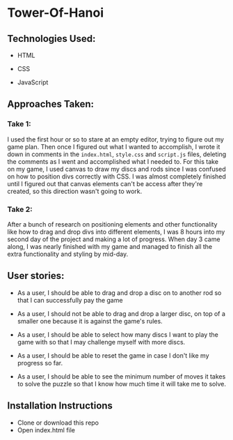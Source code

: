 # Tower-Of-Hanoi

## Technologies Used:

  * HTML

  * CSS

  * JavaScript

## Approaches Taken:

### Take 1:
  I used the first hour or so to stare at an empty editor, trying to figure out my game plan. Then once I figured out what I wanted to accomplish, I wrote it down in comments in the `index.html`, `style.css` and `script.js` files, deleting the comments as I went and accomplished what I needed to. For this take on my game, I used canvas to draw my discs and rods since I was confused on how to position divs correctly with CSS. I was almost completely finished until I figured out that canvas elements can't be access after they're created, so this direction wasn't going to work.

### Take 2:
  After a bunch of research on positioning elements and other functionality like how to drag and drop divs into different elements, I was 8 hours into my second day of the project and making a lot of progress. When day 3 came along, I was nearly finished with my game and managed to finish all the extra functionality and styling by mid-day.

## User stories:

  * As a user, I should be able to drag and drop a disc on to another rod so that I can successfully pay the game

  * As a user, I should not be able to drag and drop a larger disc, on top of a smaller one because it is against the game's rules.

  * As a user, I should be able to select how many discs I want to play the game with so that I may challenge myself with more discs.

  * As a user, I should be able to reset the game in case I don't like my progress so far.

  * As a user, I should be able to see the minimum number of moves it takes to solve the puzzle so that I know how much time it will take me to solve.

## Installation Instructions

  * Clone or download this repo
  * Open index.html file
